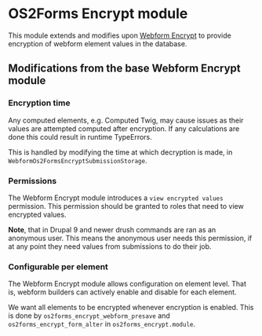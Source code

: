 # OS2Forms Encrypt module

This module extends and modifies upon [Webform Encrypt](https://www.drupal.org/project/webform_encrypt)
to provide encryption of webform element values in the database.

## Modifications from the base Webform Encrypt module

### Encryption time

Any computed elements, e.g. Computed Twig, may cause issues as
their values are attempted computed after encryption. If any calculations
are done this could result in runtime TypeErrors.

This is handled by modifying the time at which decryption is made, in
`WebformOs2FormsEncryptSubmissionStorage`.

### Permissions

The Webform Encrypt module introduces a `view encrypted values` permission.
This permission should be granted to roles that need to view encrypted values.

**Note**, that in Drupal 9 and newer drush commands are ran as an
anonymous user. This means the anonymous user needs this permission, if
at any point they need values from submissions to do their job.

### Configurable per element

The Webform Encrypt module allows configuration on element level. That is,
webform builders can actively enable and disable for each element.

We want all elements to be encrypted whenever encryption is enabled.
This is done by `os2forms_encrypt_webform_presave` and `os2forms_encrypt_form_alter` in
`os2forms_encrypt.module`.
